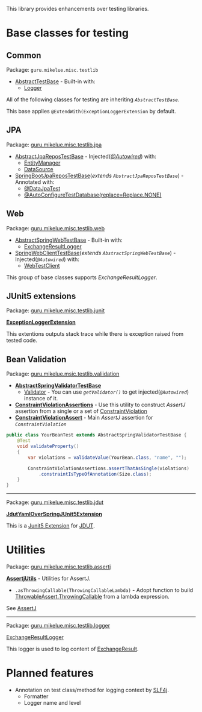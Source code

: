This library provides enhancements over testing libraries.

# Base classes for testing

## Common

Package: `guru.mikelue.misc.testlib`

* [AbstractTestBase](src/main/java/guru/mikelue/misc/testlib/AbstractTestBase.java) - Built-in with:
	* [Logger](http://www.slf4j.org/apidocs/org/slf4j/Logger.html)

All of the following classes for testing are inheriting *`AbstractTestBase`*.

This base applies `@ExtendWith(ExceptionLoggerExtension` by default.

## JPA

Package: [guru.mikelue.misc.testlib.jpa](src/main/java/guru/mikelue/misc/testlib/jpa)

* [AbstractJpaReposTestBase](src/main/java/guru/mikelue/misc/testlib/jpa/AbstractJpaReposTestBase.java) - Injected(*[@Autowired](https://docs.spring.io/spring/docs/current/javadoc-api/org/springframework/beans/factory/annotation/Autowired.html)*) with:
	* [EntityManager](https://javaee.github.io/javaee-spec/javadocs/javax/persistence/EntityManager.html)
	* [DataSource](https://docs.oracle.com/en/java/javase/13/docs/api/java.sql/javax/sql/DataSource.html)
* [SpringBootJpaReposTestBase](src/main/java/guru/mikelue/misc/testlib/jpa/SpringBootJpaReposTestBase.java)(*extends `AbstractJpaReposTestBase`*) - Annotated with:
	* [@DataJpaTest](https://docs.spring.io/spring-boot/docs/current/api/org/springframework/boot/test/autoconfigure/orm/jpa/DataJpaTest.html)
	* [@AutoConfigureTestDatabase(replace=Replace.NONE)](https://docs.spring.io/spring-boot/docs/current/api/org/springframework/boot/test/autoconfigure/jdbc/AutoConfigureTestDatabase.html)

## Web

Package: [guru.mikelue.misc.testlib.web](src/main/java/guru/mikelue/misc/testlib/web)
* [AbstractSpringWebTestBase](src/main/java/guru/mikelue/misc/testlib/web/AbstractSpringWebTestBase.java) - Built-in with:
	* [ExchangeResultLogger](src/main/java/guru/mikelue/misc/testlib/logger/ExchangeResultLogger.java)
* [SpringWebClientTestBase](src/main/java/guru/mikelue/misc/testlib/web/SpringWebClientTestBase.java)(*extends `AbstractSpringWebTestBase`*) - Injected(*`@Autowired`*) with:
	* [WebTestClient](https://docs.spring.io/spring/docs/current/javadoc-api/org/springframework/test/web/reactive/server/WebTestClient.html)

This group of base classes supports *ExchangeResultLogger*.

## JUnit5 extensions

Package: [guru.mikelue.misc.testlib.junit](src/main/java/guru/mikelue/misc/testlib/junit)

**[ExceptionLoggerExtension](src/main/java/guru/mikelue/misc/testlib/junit/ExceptionLoggerExtension.java)**

This extentions outputs stack trace while there is exception raised from tested code.

## Bean Validation

Package: [guru.mikelue.msic.testlib.valiidation](src/main/java/guru/mikelue/misc/testlib/validation)

* **[AbstractSpringValidatorTestBase](src/main/java/guru/mikelue/misc/testlib/valiidation/AbstractSpringValidatorTestBase.java)**
  * [Validator](https://docs.oracle.com/javaee/7/api/javax/validation/Validator.html) - You can use *`getValidator()`* to get injected(*`@Autowired`*) instance of it.
* **[ConstraintViolationAssertions](src/main/java/guru/mikelue/misc/testlib/valiidation/ConstraintViolationAssertions.java)** -
Use this utility to construct *AssertJ* assertion from a single or a set of [ConstraintViolation](https://docs.oracle.com/javaee/7/api/javax/validation/ConstraintViolation.html)
* **[ConstraintViolationAssert](src/main/java/guru/mikelue/misc/testlib/valiidation/ConstraintViolationAssert.java)** -
Main *AssertJ* assertion for *`ConstraintViolation`*


```java
public class YourBeanTest extends AbstractSpringValidatorTestBase {
    @Test
    void validateProperty()
    {
        var violations = validateValue(YourBean.class, "name", "");

        ConstraintViolationAssertions.assertThatAsSingle(violations)
            .constraintIsTypeOfAnnotation(Size.class);
    }
}
```

----

Package: [guru.mikelue.misc.testlib.jdut](src/main/java/guru/mikelue/misc/testlib/jdut)

**[JdutYamlOverSpringJUnit5Extension](src/main/java/guru/mikelue/misc/testlib/jdut/JdutYamlOverSpringJUnit5Extension.java)**

This is a [Junit5 Extension](https://junit.org/junit5/docs/current/user-guide/#extensions) for [JDUT](https://jdut.gh.mikelue.guru/).

# Utilities

Package: [guru.mikelue.misc.testlib.assertj](src/main/java/guru/mikelue/misc/testlib/assertj)

**[AssertjUtils](src/main/java/guru/mikelue/misc/testlib/assertj/AssertjUtils.java)** - Utilities for AssertJ.
- `.asThrowingCallable(ThrowingCallableLambda)` - Adopt function to build [ThrowableAssert.ThrowingCallable](http://joel-costigliola.github.io/assertj/core-8/api/org/assertj/core/api/ThrowableAssert.ThrowingCallable.html) from a lambda expression.

See [AssertJ](https://joel-costigliola.github.io/assertj/)

----

Package: [guru.mikelue.misc.testlib.logger](src/main/java/guru/mikelue/misc/testlib/logger)

[ExchangeResultLogger](src/main/java/guru/mikelue/misc/testlib/logger/ExchangeResultLogger.java)

This logger is used to log content of [ExchangeResult](https://docs.spring.io/spring/docs/current/javadoc-api/org/springframework/test/web/reactive/server/ExchangeResult.html).

# Planned features

- Annotation on test class/method for logging context by [SLF4j](https://www.slf4j.org).
	- Formatter
	- Logger name and level
